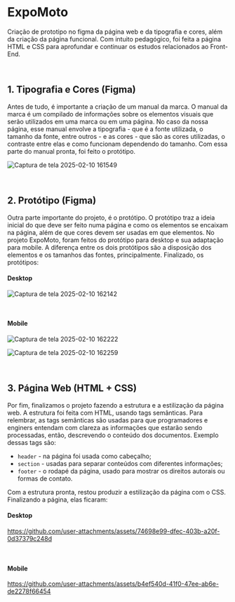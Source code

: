 # ExpoMoto

Criação de prototipo no figma da página web e da tipografia e cores, além da criação da página funcional. Com intuito pedagógico, foi feita a página HTML e CSS para aprofundar e continuar os estudos relacionados ao Front-End.

<br>

## 1. Tipografia e Cores (Figma)

Antes de tudo, é importante a criação de um manual da marca. O manual da marca é um compilado de informações sobre os elementos visuais que serão utilizados em uma marca ou em uma página. No caso da nossa página, esse manual envolve a tipografia - que é a fonte utilizada, o tamanho da fonte, entre outros - e as cores - que são as cores utilizadas, o contraste entre elas e como funcionam dependendo do tamanho. Com essa parte do manual pronta, foi feito o protótipo.

![Captura de tela 2025-02-10 161549](https://github.com/user-attachments/assets/d7640c40-e405-4f12-a780-f108c71f0e75)

<br>

## 2. Protótipo (Figma)

Outra parte importante do projeto, é o protótipo. O protótipo traz a ideia inicial do que deve ser feito numa página e como os elementos se encaixam na página, além de que cores devem ser usadas em que elementos. No projeto ExpoMoto, foram feitos do protótipo para desktop e sua adaptação para mobile. A diferença entre os dois protótipos são a disposição dos elementos e os tamanhos das fontes, principalmente. Finalizado, os protótipos:

#### Desktop 

![Captura de tela 2025-02-10 162142](https://github.com/user-attachments/assets/ca53e180-5df4-4e6f-8d3d-db5367af4198)

<br>

#### Mobile

![Captura de tela 2025-02-10 162222](https://github.com/user-attachments/assets/d7d96f15-c966-4242-989f-ae7271280343)

![Captura de tela 2025-02-10 162259](https://github.com/user-attachments/assets/7d6bf544-6e11-4b19-9011-153f13387415)

<br>

## 3. Página Web (HTML + CSS)

Por fim, finalizamos o projeto fazendo a estrutura e a estilização da página web. A estrutura foi feita com HTML, usando tags semânticas. Para relembrar, as tags semânticas são usadas para que programadores e enginers entendam com clareza as informações que estarão sendo processadas, então, descrevendo o conteúdo dos documentos. Exemplo dessas tags são:

  * ``header`` - na página foi usada como cabeçalho;
  * ``section`` - usadas para separar conteúdos com diferentes informações;
  * ``footer`` - o rodapé da página, usado para mostrar os direitos autorais ou formas de contato.

Com a estrutura pronta, restou produzir a estilização da página com o CSS. Finalizando a página, elas ficaram:
<br>

#### Desktop

https://github.com/user-attachments/assets/74698e99-dfec-403b-a20f-0d37379c248d

<br>

#### Mobile

https://github.com/user-attachments/assets/b4ef540d-41f0-47ee-ab6e-de2278f66454


